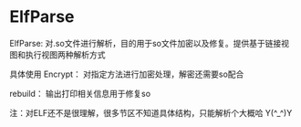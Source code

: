 # ElfParse

ElfParse:
对.so文件进行解析，目的用于so文件加密以及修复。提供基于链接视图和执行视图两种解析方式

具体使用
Encrypt：
对指定方法进行加密处理，解密还需要so配合

rebuild：
输出打印相关信息用于修复so

注：对ELF还不是很理解，很多节区不知道具体结构，只能解析个大概哈
Y(^_^)Y

